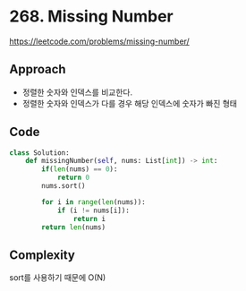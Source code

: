# 268. Missing Number

https://leetcode.com/problems/missing-number/

## Approach

- 정렬한 숫자와 인덱스를 비교한다.
- 정렬한 숫자와 인덱스가 다를 경우 해당 인덱스에 숫자가 빠진 형태

## Code

```python
class Solution:
    def missingNumber(self, nums: List[int]) -> int:
        if(len(nums) == 0):
            return 0
        nums.sort()

        for i in range(len(nums)):
            if (i != nums[i]):
                return i
        return len(nums)

```

## Complexity

sort를 사용하기 때문에 O(N)
